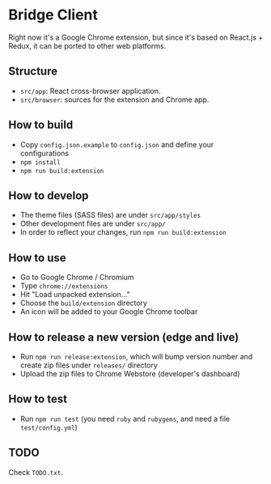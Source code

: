 # Bridge Client

Right now it's a Google Chrome extension, but since it's based on React.js + Redux, it can be ported to other web platforms.

## Structure

- `src/app`: React cross-browser application.
- `src/browser`: sources for the extension and Chrome app.

## How to build

* Copy `config.json.example` to `config.json` and define your configurations
* `npm install`
* `npm run build:extension`

## How to develop

* The theme files (SASS files) are under `src/app/styles`
* Other development files are under `src/app/`
* In order to reflect your changes, run `npm run build:extension`

## How to use

* Go to Google Chrome / Chromium
* Type `chrome://extensions`
* Hit "Load unpacked extension..."
* Choose the `build/extension` directory
* An icon will be added to your Google Chrome toolbar

## How to release a new version (edge and live)

* Run `npm run release:extension`, which will bump version number and create zip files under `releases/` directory
* Upload the zip files to Chrome Webstore (developer's dashboard)

## How to test

* Run `npm run test` (you need `ruby` and `rubygems`, and need a file `test/config.yml`)

## TODO

Check `TODO.txt`.
